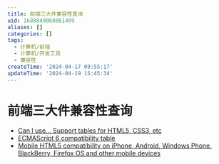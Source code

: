 ```yaml
---
title: 前端三大件兼容性查询
uid: 1688849860861409
aliases: []
categories: []
tags:
  - 计算机/前端
  - 计算机/开发工具
  - 兼容性
createTime: '2024-04-17 09:55:17'
updateTime: '2024-04-19 15:45:34'
---
```


# 前端三大件兼容性查询

- [Can I use... Support tables for HTML5, CSS3, etc](https://caniuse.com/)
- [ECMAScript 6 compatibility table](http://kangax.github.io/compat-table/es6/)
- [Mobile HTML5 compatibility on iPhone, Android, Windows Phone, BlackBerry, Firefox OS and other mobile devices](http://mobilehtml5.org/)
